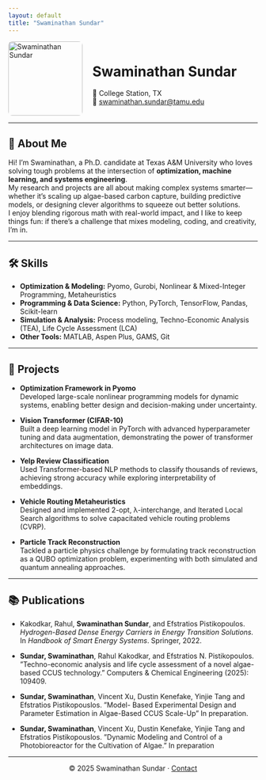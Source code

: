 ```yaml
---
layout: default
title: "Swaminathan Sundar"
---
```


<div style="display: flex; align-items: center;">
  <img src="/assets/images/profile.jpg" alt="Swaminathan Sundar" width="150" style="margin-right: 20px; border-radius: 8px;" />
  <div>
    <h1>Swaminathan Sundar</h1>
    <p>
      📍 College Station, TX <br>
      📧 <a href="mailto:swaminathan.sundar@tamu.edu">swaminathan.sundar@tamu.edu</a>
    </p>
  </div>
</div>

---

## 👋 About Me
Hi! I’m Swaminathan, a Ph.D. candidate at Texas A&M University who loves solving tough problems at the intersection of **optimization, machine learning, and systems engineering**.  
My research and projects are all about making complex systems smarter—whether it’s scaling up algae-based carbon capture, building predictive models, or designing clever algorithms to squeeze out better solutions.  
I enjoy blending rigorous math with real-world impact, and I like to keep things fun: if there’s a challenge that mixes modeling, coding, and creativity, I’m in.  

---

## 🛠 Skills
- **Optimization & Modeling:** Pyomo, Gurobi, Nonlinear & Mixed-Integer Programming, Metaheuristics  
- **Programming & Data Science:** Python, PyTorch, TensorFlow, Pandas, Scikit-learn  
- **Simulation & Analysis:** Process modeling, Techno-Economic Analysis (TEA), Life Cycle Assessment (LCA)  
- **Other Tools:** MATLAB, Aspen Plus, GAMS, Git  

---

## 🚀 Projects

- **Optimization Framework in Pyomo**  
  Developed large-scale nonlinear programming models for dynamic systems, enabling better design and decision-making under uncertainty.  

- **Vision Transformer (CIFAR-10)**  
  Built a deep learning model in PyTorch with advanced hyperparameter tuning and data augmentation, demonstrating the power of transformer architectures on image data.  

- **Yelp Review Classification**  
  Used Transformer-based NLP methods to classify thousands of reviews, achieving strong accuracy while exploring interpretability of embeddings.  

- **Vehicle Routing Metaheuristics**  
  Designed and implemented 2-opt, λ-interchange, and Iterated Local Search algorithms to solve capacitated vehicle routing problems (CVRP).  

- **Particle Track Reconstruction**  
  Tackled a particle physics challenge by formulating track reconstruction as a QUBO optimization problem, experimenting with both simulated and quantum annealing approaches.  

---

## 📚 Publications
- Kakodkar, Rahul, **Swaminathan Sundar**, and Efstratios Pistikopoulos.  
  *Hydrogen-Based Dense Energy Carriers in Energy Transition Solutions.*  
  In *Handbook of Smart Energy Systems*. Springer, 2022.  

- **Sundar, Swaminathan**, Rahul Kakodkar, and Efstratios N. Pistikopoulos. ”Techno-economic analysis and life
cycle assessment of a novel algae-based CCUS technology.” Computers & Chemical Engineering (2025): 109409.

- **Sundar, Swaminathan**, Vincent Xu, Dustin Kenefake, Yinjie Tang and Efstratios Pistikopouslos. ”Model-
Based Experimental Design and Parameter Estimation in Algae-Based CCUS Scale-Up” In preparation.

- **Sundar, Swaminathan**, Vincent Xu, Dustin Kenefake, Yinjie Tang and Efstratios Pistikopouslos. ”Dynamic
Modeling and Control of a Photobioreactor for the Cultivation of Algae.” In preparation

---

<p align="center">
© 2025 Swaminathan Sundar · <a href="mailto:swaminathan.sundar@tamu.edu">Contact</a>
</p>
